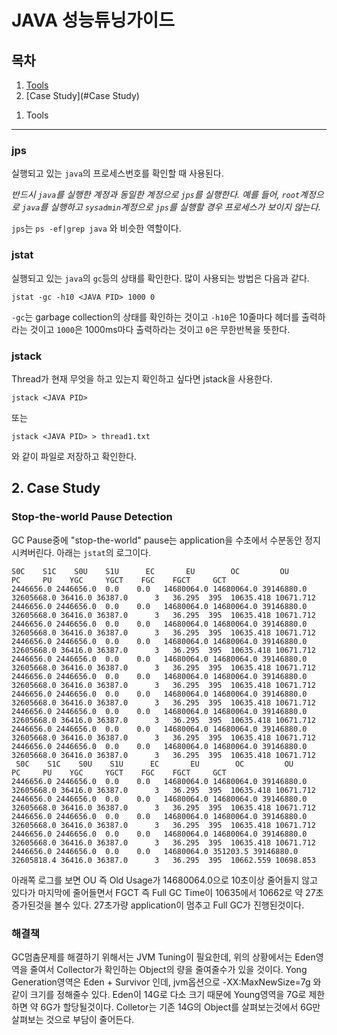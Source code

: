 JAVA 성능튜닝가이드
===============

목차
---

1. [Tools](#Tools)
2. [Case Study](#Case Study)


<a name="Tools"></a>
1. Tools
---------

### jps

실행되고 있는 `java`의 프로세스번호를 확인할 때 사용된다.

*반드시 `java`를 실행한 계정과 동일한 계정으로 `jps`를 실행한다. 예를 들어, `root`계정으로 `java`를 실행하고 `sysadmin`계정으로 `jps`를 실행할 경우 프로세스가 보이지 않는다.*

`jps`는 `ps -ef|grep java` 와 비슷한 역할이다.

### jstat

실행되고 있는 `java`의 `gc`등의 상태를 확인한다.
많이 사용되는 방법은 다음과 같다.
```
jstat -gc -h10 <JAVA PID> 1000 0
```

`-gc`는 garbage collection의 상태를 확인하는 것이고
`-h10`은 10줄마다 헤더를 출력하라는 것이고
`1000`은 1000ms마다 출력하라는 것이고
`0`은 무한반복을 뜻한다.

### jstack

Thread가 현재 무엇을 하고 있는지 확인하고 싶다면 jstack을 사용한다.
```
jstack <JAVA PID>
```
또는
```
jstack <JAVA PID> > thread1.txt
```

와 같이 파일로 저장하고 확인한다.


<a name="Case Study"></a>
2. Case Study
----------

### Stop-the-world Pause Detection

GC Pause중에 "stop-the-world" pause는 application을 수초에서 수분동안 정지시켜버린다.
아래는 `jstat`의 로그이다.

```
S0C    S1C    S0U    S1U      EC       EU        OC         OU       PC     PU    YGC     YGCT    FGC    FGCT     GCT
2446656.0 2446656.0  0.0    0.0   14680064.0 14680064.0 39146880.0 32605668.0 36416.0 36387.0      3   36.295  395  10635.418 10671.712
2446656.0 2446656.0  0.0    0.0   14680064.0 14680064.0 39146880.0 32605668.0 36416.0 36387.0      3   36.295  395  10635.418 10671.712
2446656.0 2446656.0  0.0    0.0   14680064.0 14680064.0 39146880.0 32605668.0 36416.0 36387.0      3   36.295  395  10635.418 10671.712
2446656.0 2446656.0  0.0    0.0   14680064.0 14680064.0 39146880.0 32605668.0 36416.0 36387.0      3   36.295  395  10635.418 10671.712
2446656.0 2446656.0  0.0    0.0   14680064.0 14680064.0 39146880.0 32605668.0 36416.0 36387.0      3   36.295  395  10635.418 10671.712
2446656.0 2446656.0  0.0    0.0   14680064.0 14680064.0 39146880.0 32605668.0 36416.0 36387.0      3   36.295  395  10635.418 10671.712
2446656.0 2446656.0  0.0    0.0   14680064.0 14680064.0 39146880.0 32605668.0 36416.0 36387.0      3   36.295  395  10635.418 10671.712
2446656.0 2446656.0  0.0    0.0   14680064.0 14680064.0 39146880.0 32605668.0 36416.0 36387.0      3   36.295  395  10635.418 10671.712
2446656.0 2446656.0  0.0    0.0   14680064.0 14680064.0 39146880.0 32605668.0 36416.0 36387.0      3   36.295  395  10635.418 10671.712
2446656.0 2446656.0  0.0    0.0   14680064.0 14680064.0 39146880.0 32605668.0 36416.0 36387.0      3   36.295  395  10635.418 10671.712
 S0C    S1C    S0U    S1U      EC       EU        OC         OU       PC     PU    YGC     YGCT    FGC    FGCT     GCT
2446656.0 2446656.0  0.0    0.0   14680064.0 14680064.0 39146880.0 32605668.0 36416.0 36387.0      3   36.295  395  10635.418 10671.712
2446656.0 2446656.0  0.0    0.0   14680064.0 14680064.0 39146880.0 32605668.0 36416.0 36387.0      3   36.295  395  10635.418 10671.712
2446656.0 2446656.0  0.0    0.0   14680064.0 14680064.0 39146880.0 32605668.0 36416.0 36387.0      3   36.295  395  10635.418 10671.712
2446656.0 2446656.0  0.0    0.0   14680064.0 14680064.0 39146880.0 32605668.0 36416.0 36387.0      3   36.295  395  10635.418 10671.712
2446656.0 2446656.0  0.0    0.0   14680064.0 351203.5 39146880.0 32605818.4 36416.0 36387.0      3   36.295  395  10662.559 10698.853
```

아래쪽 로그를 보면 OU 즉 Old Usage가 14680064.0으로 10초이상 줄어들지 않고 있다가 마지막에 줄어들면서 FGCT 즉 Full GC Time이 10635에서 10662로 약 27초 증가된것을 볼수 있다.
27초가량 application이 멈추고 Full GC가 진행된것이다.

### 해결책

GC멈춤문제를 해결하기 위해서는 JVM Tuning이 필요한데, 위의 상황에서는 Eden영역을 줄여서 Collector가 확인하는 Object의 량을 줄여줄수가 있을 것이다.
Yong Generation영역은 Eden + Survivor 인데, jvm옵션으로 -XX:MaxNewSize=7g 와 같이 크기를 정해줄수 있다.
Eden이 14G로 다소 크기 때문에 Young영역을 7G로 제한하면 약 6G가 할당될것이다.
Colletor는 기존 14G의 Object를 살펴보는것에서 6G만 살펴보는 것으로 부담이 줄어든다.